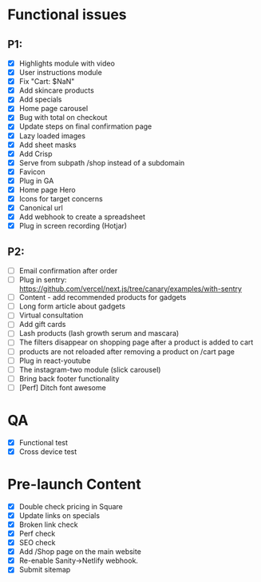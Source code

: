 # Functional issues

## P1:
- [X] Highlights module with video
- [X] User instructions module
- [X] Fix "Cart: $NaN"
- [X] Add skincare products
- [X] Add specials
- [X] Home page carousel
- [X] Bug with total on checkout
- [X] Update steps on final confirmation page
- [X] Lazy loaded images 
- [X] Add sheet masks
- [X] Add Crisp
- [X] Serve from subpath /shop instead of a subdomain
- [X] Favicon
- [X] Plug in GA
- [X] Home page Hero
- [X] Icons for target concerns
- [X] Canonical url
- [X] Add webhook to create a spreadsheet
- [X] Plug in screen recording (Hotjar)

## P2: 
- [ ] Email confirmation after order
- [ ] Plug in sentry: https://github.com/vercel/next.js/tree/canary/examples/with-sentry
- [ ] Content - add recommended products for gadgets
- [ ] Long form article about gadgets
- [ ] Virtual consultation
- [ ] Add gift cards
- [ ] Lash products (lash growth serum and mascara)
- [ ] The filters disappear on shopping page after a product is added to cart
- [ ] products are not reloaded after removing a product on /cart page
- [ ] Plug in react-youtube
- [ ] The instagram-two module (slick carousel)
- [ ] Bring back footer functionality
- [ ] [Perf] Ditch font awesome

# QA
- [X] Functional test
- [X] Cross device test

# Pre-launch Content
- [X] Double check pricing in Square
- [X] Update links on specials
- [X] Broken link check
- [X] Perf check
- [X] SEO check
- [X] Add /Shop page on the main website
- [X] Re-enable Sanity->Netlify webhook.
- [X] Submit sitemap